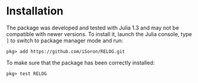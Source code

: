 Installation
============

The package was developed and tested with Julia 1.3 and may not be compatible with newer versions. To install it, launch the Julia console, type `]` to switch to package manager mode and run:

```text
pkg> add https://github.com/iSoron/RELOG.git
```

To make sure that the package has been correctly installed:

```text
pkg> test RELOG
```